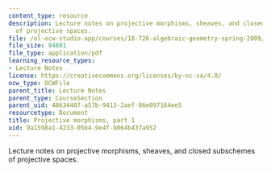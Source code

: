 ```yaml
---
content_type: resource
description: Lecture notes on projective morphisms, sheaves, and closed subschemes
  of projective spaces.
file: /ol-ocw-studio-app/courses/18-726-algebraic-geometry-spring-2009/9a1598a1423305b49e4fb064b437a952_MIT18_726s09_lec09_projective.pdf
file_size: 94801
file_type: application/pdf
learning_resource_types:
- Lecture Notes
license: https://creativecommons.org/licenses/by-nc-sa/4.0/
ocw_type: OCWFile
parent_title: Lecture Notes
parent_type: CourseSection
parent_uid: 48634407-a57b-9413-2aef-86e097164ee5
resourcetype: Document
title: Projective morphisms, part 1
uid: 9a1598a1-4233-05b4-9e4f-b064b437a952
---
```

Lecture notes on projective morphisms, sheaves, and closed subschemes of projective spaces.